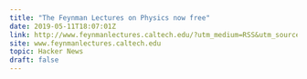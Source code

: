 ```yaml
---
title: "The Feynman Lectures on Physics now free"
date: 2019-05-11T18:07:01Z
link: http://www.feynmanlectures.caltech.edu/?utm_medium=RSS&utm_source=hune
site: www.feynmanlectures.caltech.edu
topic: Hacker News
draft: false
---
```


